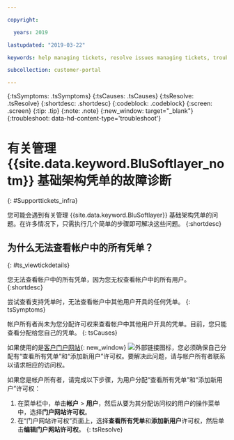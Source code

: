 ```yaml
---

copyright:

  years: 2019

lastupdated: "2019-03-22"

keywords: help managing tickets, resolve issues managing tickets, trouble working with tickets

subcollection: customer-portal

---
```



{:tsSymptoms: .tsSymptoms}
{:tsCauses: .tsCauses}
{:tsResolve: .tsResolve}
{:shortdesc: .shortdesc}
{:codeblock: .codeblock}
{:screen: .screen}
{:tip: .tip}
{:note: .note}
{:new_window: target="_blank"}
{:troubleshoot: data-hd-content-type='troubleshoot'}


# 有关管理 {{site.data.keyword.BluSoftlayer_notm}} 基础架构凭单的故障诊断
{: #Supporttickets_infra}

您可能会遇到有关管理 {{site.data.keyword.BluSoftlayer}} 基础架构凭单的问题。在许多情况下，只需执行几个简单的步骤即可解决这些问题。
{:shortdesc}

## 为什么无法查看帐户中的所有凭单？
{: #ts_viewtickdetails}

您无法查看帐户中的所有凭单，因为您无权查看帐户中的所有用户。
{:shortdesc}

尝试查看支持凭单时，无法查看帐户中其他用户开具的任何凭单。
{: tsSymptoms}

帐户所有者尚未为您分配许可权来查看帐户中其他用户开具的凭单。目前，您只能查看分配给您自己的凭单。
{: tsCauses}
 
如果使用的是[客户门户网站](control.softlayer.com){: new_window} ![外部链接图标](../icons/launch-glyph.svg "外部链接图标")，您必须确保自己分配有“查看所有凭单”和“添加新用户”许可权。要解决此问题，请与帐户所有者联系以请求相应的访问权。 

如果您是帐户所有者，请完成以下步骤，为用户分配“查看所有凭单”和“添加新用户”许可权： 

1. 在菜单栏中，单击**帐户** &gt; **用户**，然后从要为其分配访问权的用户的操作菜单中，选择**门户网站许可权**。 
2. 在“门户网站许可权”页面上，选择**查看所有凭单**和**添加新用户**许可权，然后单击**编辑门户网站许可权**。
{: tsResolve}
